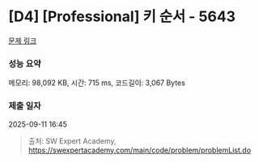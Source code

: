 # [D4] [Professional] 키 순서 - 5643 

[문제 링크](https://swexpertacademy.com/main/code/problem/problemDetail.do?contestProbId=AWXQsLWKd5cDFAUo) 

### 성능 요약

메모리: 98,092 KB, 시간: 715 ms, 코드길이: 3,067 Bytes

### 제출 일자

2025-09-11 16:45



> 출처: SW Expert Academy, https://swexpertacademy.com/main/code/problem/problemList.do